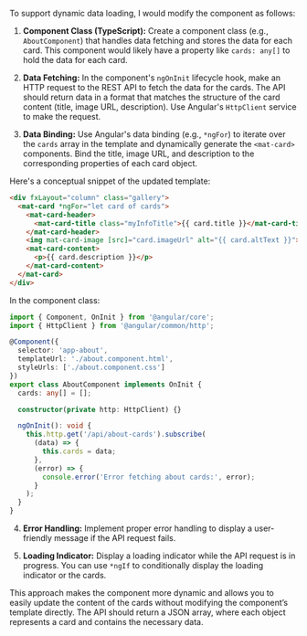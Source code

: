 To support dynamic data loading, I would modify the component as follows:

1.  **Component Class (TypeScript):** Create a component class (e.g., `AboutComponent`) that handles data fetching and stores the data for each card.  This component would likely have a property like `cards: any[]` to hold the data for each card.

2.  **Data Fetching:** In the component's `ngOnInit` lifecycle hook, make an HTTP request to the REST API to fetch the data for the cards. The API should return data in a format that matches the structure of the card content (title, image URL, description).  Use Angular's `HttpClient` service to make the request.

3.  **Data Binding:**  Use Angular's data binding (e.g., `*ngFor`) to iterate over the `cards` array in the template and dynamically generate the `<mat-card>` components.  Bind the title, image URL, and description to the corresponding properties of each card object.

Here's a conceptual snippet of the updated template:

```html
<div fxLayout="column" class="gallery">
  <mat-card *ngFor="let card of cards">
    <mat-card-header>
      <mat-card-title class="myInfoTitle">{{ card.title }}</mat-card-title>
    </mat-card-header>
    <img mat-card-image [src]="card.imageUrl" alt="{{ card.altText }}">
    <mat-card-content>
      <p>{{ card.description }}</p>
    </mat-card-content>
  </mat-card>
</div>
```

In the component class:

```typescript
import { Component, OnInit } from '@angular/core';
import { HttpClient } from '@angular/common/http';

@Component({
  selector: 'app-about',
  templateUrl: './about.component.html',
  styleUrls: ['./about.component.css']
})
export class AboutComponent implements OnInit {
  cards: any[] = [];

  constructor(private http: HttpClient) {}

  ngOnInit(): void {
    this.http.get('/api/about-cards').subscribe(
      (data) => {
        this.cards = data;
      },
      (error) => {
        console.error('Error fetching about cards:', error);
      }
    );
  }
}
```

4.  **Error Handling:** Implement proper error handling to display a user-friendly message if the API request fails.

5.  **Loading Indicator:**  Display a loading indicator while the API request is in progress.  You can use `*ngIf` to conditionally display the loading indicator or the cards.

This approach makes the component more dynamic and allows you to easily update the content of the cards without modifying the component’s template directly.  The API should return a JSON array, where each object represents a card and contains the necessary data.